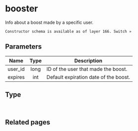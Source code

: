 # booster
Info about a boost made by a specific user.

```
Constructor schema is available as of layer 166. Switch »
```

## Parameters
| Name | Type | Description |
| ---- | :----: | ----------- |
| user_id | long | ID of the user that made the boost. |
| expires | int | Default expiration date of the boost. |


## Type
 

## Related pages
